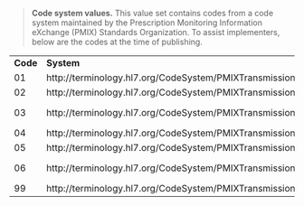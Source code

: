
<blockquote class="fm_ex-alert fm_ex-alert--info">
<p>
 <b>Code system values.</b> This value set contains codes from a code system maintained by the Prescription Monitoring Information eXchange (PMIX) Standards Organization. To assist implementers, below are the codes at the time of publishing.
</p>
</blockquote>

<p></p>

<table class="codes"><tbody><tr><td style="white-space:nowrap"><b>Code</b></td><td><b>System</b></td><td><b>Display</b></td></tr>
<tr><td style="white-space:nowrap">01</td><td>http://terminology.hl7.org/CodeSystem/PMIXTransmissionFormRxOriginCodeType</td><td>Written Prescription</td></tr>
<tr><td style="white-space:nowrap">02</td><td>http://terminology.hl7.org/CodeSystem/PMIXTransmissionFormRxOriginCodeType</td><td>Telephone Prescription</td></tr>
<tr><td style="white-space:nowrap">03</td><td>http://terminology.hl7.org/CodeSystem/PMIXTransmissionFormRxOriginCodeType</td><td>Telephone Emergency Prescription</td></tr>
<tr><td style="white-space:nowrap">04</td><td>http://terminology.hl7.org/CodeSystem/PMIXTransmissionFormRxOriginCodeType</td><td>Fax Prescription</td></tr>
<tr><td style="white-space:nowrap">05</td><td>http://terminology.hl7.org/CodeSystem/PMIXTransmissionFormRxOriginCodeType</td><td>Electronic Prescription</td></tr>
<tr><td style="white-space:nowrap">06</td><td>http://terminology.hl7.org/CodeSystem/PMIXTransmissionFormRxOriginCodeType</td><td>Transferred/Forwarded Prescription</td></tr>
<tr><td style="white-space:nowrap">99</td><td>http://terminology.hl7.org/CodeSystem/PMIXTransmissionFormRxOriginCodeType</td><td>Other</td></tr></tbody></table>

<p></p>
